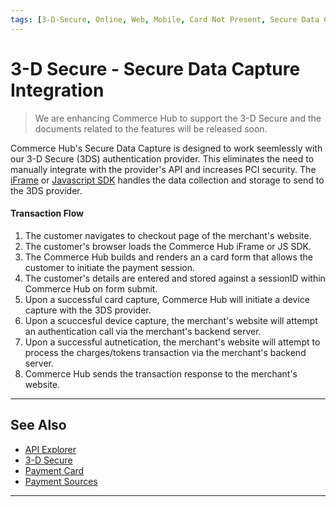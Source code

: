 ```yaml
---
tags: [3-D-Secure, Online, Web, Mobile, Card Not Present, Secure Data Capture]
---
```


# 3-D Secure - Secure Data Capture Integration

<!-- theme: danger -->
> We are enhancing Commerce Hub to support the 3-D Secure and the documents related to the features will be released soon.

Commerce Hub's Secure Data Capture is designed to work seemlessly with our 3-D Secure (3DS) authentication provider. This eliminates the need to manually integrate with the provider's API and increases PCI security. The [iFrame](?path=docs/Online-Mobile-Digital/Secure-Data-Capture/iFrame-JS/iFrame-JS.md) or [Javascript SDK](?path=docs/Online-Mobile-Digital/Secure-Data-Capture/Payment-JS/Payment-JS.md) handles the data collection and storage to send to the 3DS provider.

#### Transaction Flow

1. The customer navigates to checkout page of the merchant's website.
2. The customer's browser loads the Commerce Hub iFrame or JS SDK.
3. The Commerce Hub builds and renders an a card form that allows the customer to initiate the payment session.
4. The customer's details are entered and stored against a sessionID within Commerce Hub on form submit.
5. Upon a successful card capture, Commerce Hub will initiate a device capture with the 3DS provider.
6. Upon a scuccesful device capture, the merchant's website will attempt an authentication call via the merchant's backend server.
7. Upon a successful autnetication, the merchant's website will attempt to process the charges/tokens transaction via the merchant's backend server.
8. Commerce Hub sends the transaction response to the merchant's website.

---

## See Also

- [API Explorer](../api/?type=post&path=/payments/v1/charges)
- [3-D Secure](?path=docs/Online-Mobile-Digital/3D-Secure/3DSecure.md)
- [Payment Card](?path=docs/Resources/Guides/Payment-Sources/Payment-Card.md)
- [Payment Sources](?path=docs/Resources/Guides/Payment-Sources/Source-Type.md)

---

